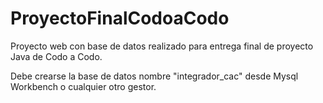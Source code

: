 # ProyectoFinalCodoaCodo

Proyecto web con base de datos realizado para entrega final de proyecto Java de Codo a Codo.

Debe crearse la base de datos nombre "integrador_cac" desde Mysql Workbench o cualquier otro gestor.
